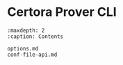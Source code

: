 Certora Prover CLI
==================

```{toctree}
:maxdepth: 2
:caption: Contents

options.md
conf-file-api.md
```

